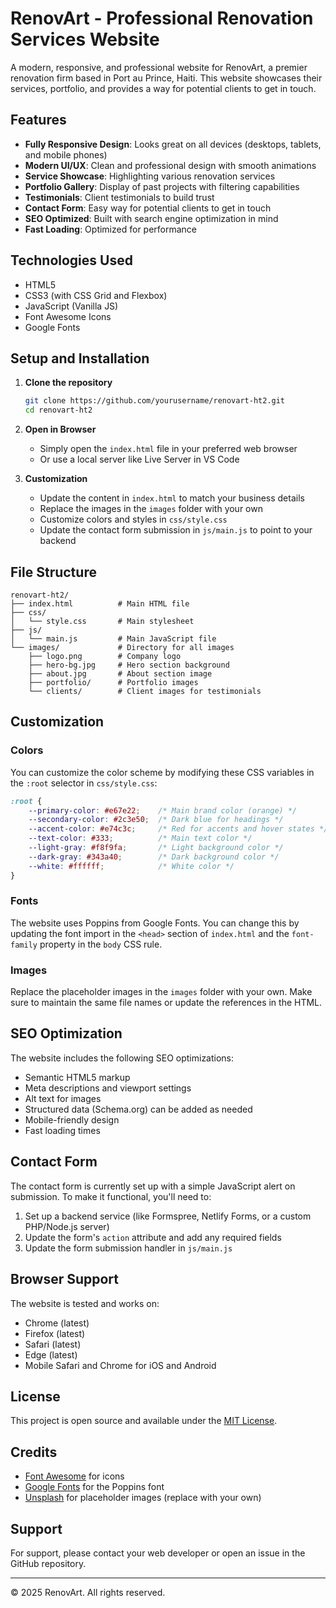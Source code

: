 # RenovArt - Professional Renovation Services Website

A modern, responsive, and professional website for RenovArt, a premier renovation firm based in Port au Prince, Haiti. This website showcases their services, portfolio, and provides a way for potential clients to get in touch.

## Features

- **Fully Responsive Design**: Looks great on all devices (desktops, tablets, and mobile phones)
- **Modern UI/UX**: Clean and professional design with smooth animations
- **Service Showcase**: Highlighting various renovation services
- **Portfolio Gallery**: Display of past projects with filtering capabilities
- **Testimonials**: Client testimonials to build trust
- **Contact Form**: Easy way for potential clients to get in touch
- **SEO Optimized**: Built with search engine optimization in mind
- **Fast Loading**: Optimized for performance

## Technologies Used

- HTML5
- CSS3 (with CSS Grid and Flexbox)
- JavaScript (Vanilla JS)
- Font Awesome Icons
- Google Fonts

## Setup and Installation

1. **Clone the repository**
   ```bash
   git clone https://github.com/yourusername/renovart-ht2.git
   cd renovart-ht2
   ```

2. **Open in Browser**
   - Simply open the `index.html` file in your preferred web browser
   - Or use a local server like Live Server in VS Code

3. **Customization**
   - Update the content in `index.html` to match your business details
   - Replace the images in the `images` folder with your own
   - Customize colors and styles in `css/style.css`
   - Update the contact form submission in `js/main.js` to point to your backend

## File Structure

```
renovart-ht2/
├── index.html          # Main HTML file
├── css/
│   └── style.css       # Main stylesheet
├── js/
│   └── main.js         # Main JavaScript file
└── images/             # Directory for all images
    ├── logo.png        # Company logo
    ├── hero-bg.jpg     # Hero section background
    ├── about.jpg       # About section image
    ├── portfolio/      # Portfolio images
    └── clients/        # Client images for testimonials
```

## Customization

### Colors
You can customize the color scheme by modifying these CSS variables in the `:root` selector in `css/style.css`:

```css
:root {
    --primary-color: #e67e22;    /* Main brand color (orange) */
    --secondary-color: #2c3e50;  /* Dark blue for headings */
    --accent-color: #e74c3c;     /* Red for accents and hover states */
    --text-color: #333;          /* Main text color */
    --light-gray: #f8f9fa;       /* Light background color */
    --dark-gray: #343a40;        /* Dark background color */
    --white: #ffffff;            /* White color */
}
```

### Fonts
The website uses Poppins from Google Fonts. You can change this by updating the font import in the `<head>` section of `index.html` and the `font-family` property in the `body` CSS rule.

### Images
Replace the placeholder images in the `images` folder with your own. Make sure to maintain the same file names or update the references in the HTML.

## SEO Optimization

The website includes the following SEO optimizations:
- Semantic HTML5 markup
- Meta descriptions and viewport settings
- Alt text for images
- Structured data (Schema.org) can be added as needed
- Mobile-friendly design
- Fast loading times

## Contact Form

The contact form is currently set up with a simple JavaScript alert on submission. To make it functional, you'll need to:

1. Set up a backend service (like Formspree, Netlify Forms, or a custom PHP/Node.js server)
2. Update the form's `action` attribute and add any required fields
3. Update the form submission handler in `js/main.js`

## Browser Support

The website is tested and works on:
- Chrome (latest)
- Firefox (latest)
- Safari (latest)
- Edge (latest)
- Mobile Safari and Chrome for iOS and Android

## License

This project is open source and available under the [MIT License](LICENSE).

## Credits

- [Font Awesome](https://fontawesome.com/) for icons
- [Google Fonts](https://fonts.google.com/) for the Poppins font
- [Unsplash](https://unsplash.com/) for placeholder images (replace with your own)

## Support

For support, please contact your web developer or open an issue in the GitHub repository.

---

© 2025 RenovArt. All rights reserved.
